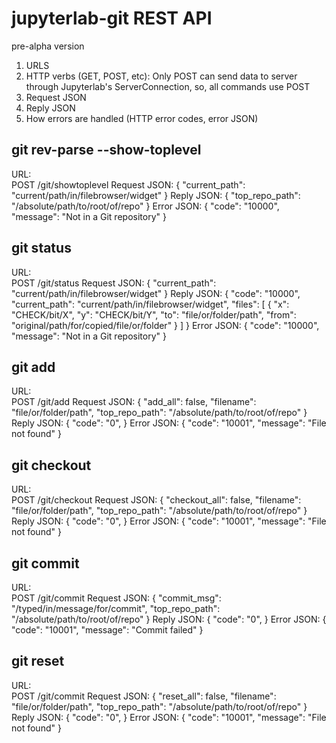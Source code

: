 # jupyterlab-git REST API
pre-alpha version
1. URLS
2. HTTP verbs (GET, POST, etc): Only POST can send data to server through Jupyterlab's ServerConnection, so, all commands use POST
3. Request JSON
4. Reply JSON
5. How errors are handled (HTTP error codes, error JSON)


## git rev-parse --show-toplevel

URL:  
    POST /git/showtoplevel
Request JSON:
    {
        "current_path": "current/path/in/filebrowser/widget"
    }
Reply JSON:
    {
        "top_repo_path": "/absolute/path/to/root/of/repo"
    }
Error JSON:
    {
        "code": "10000",
        "message": "Not in a Git repository"
    }


## git status

URL:  
    POST /git/status
Request JSON:
    {
        "current_path": "current/path/in/filebrowser/widget"
    }
Reply JSON:
    {
        "code": "10000",
        "current_path": "current/path/in/filebrowser/widget",
        "files": [
            {
                "x": "CHECK/bit/X",
                "y": "CHECK/bit/Y",
                "to": "file/or/folder/path",
                "from": "original/path/for/copied/file/or/folder"
            }
        ]
    }
Error JSON:
    {
        "code": "10000",
        "message": "Not in a Git repository"
    }

## git add

URL:  
    POST /git/add
Request JSON:
    {
        "add_all": false, 
        "filename": "file/or/folder/path", 
        "top_repo_path": "/absolute/path/to/root/of/repo"
    }
Reply JSON:
    {
        "code": "0",
    }
Error JSON:
    {
        "code": "10001",
        "message": "File not found"
    }

## git checkout

URL:  
    POST /git/checkout
Request JSON:
    {
        "checkout_all": false, 
        "filename": "file/or/folder/path", 
        "top_repo_path": "/absolute/path/to/root/of/repo"
    }
Reply JSON:
    {
        "code": "0",
    }
Error JSON:
    {
        "code": "10001",
        "message": "File not found"
    }

## git commit

URL:  
    POST /git/commit
Request JSON:
    {
        "commit_msg": "/typed/in/message/for/commit", 
        "top_repo_path": "/absolute/path/to/root/of/repo"
    }
Reply JSON:
    {
        "code": "0",
    }
Error JSON:
    {
        "code": "10001",
        "message": "Commit failed"
    }

## git reset

URL:  
    POST /git/commit
Request JSON:
    {
        "reset_all": false, 
        "filename": "file/or/folder/path", 
        "top_repo_path": "/absolute/path/to/root/of/repo"
    }
Reply JSON:
    {
        "code": "0",
    }
Error JSON:
    {
        "code": "10001",
        "message": "File not found"
    }

